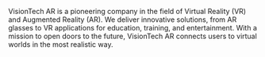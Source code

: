 VisionTech AR is a pioneering company in the field of Virtual Reality (VR) and Augmented Reality (AR). We deliver innovative solutions, from AR glasses to VR applications for education, training, and entertainment. With a mission to open doors to the future, VisionTech AR connects users to virtual worlds in the most realistic way.

